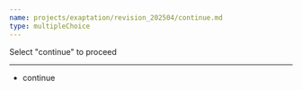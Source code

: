 ```yaml
---
name: projects/exaptation/revision_202504/continue.md
type: multipleChoice
---
```


Select "continue" to proceed

---

- continue
